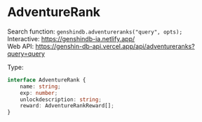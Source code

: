 # AdventureRank

Search function: `genshindb.adventureranks("query", opts);`  
Interactive: https://genshindb-ia.netlify.app/  
Web API: https://genshin-db-api.vercel.app/api/adventureranks?query=query

Type:
```ts
interface AdventureRank {
	name: string;
	exp: number;
	unlockdescription: string;
	reward: AdventureRankReward[];
}```
